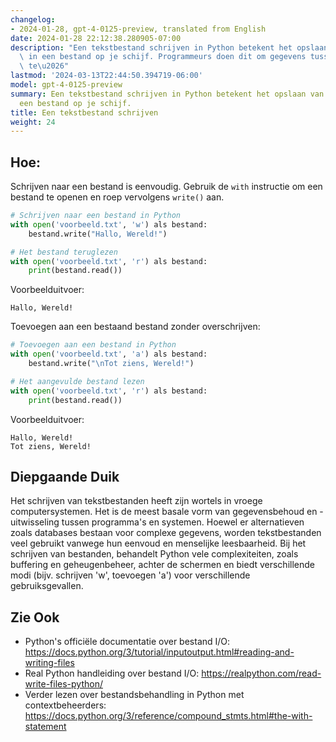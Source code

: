 ```yaml
---
changelog:
- 2024-01-28, gpt-4-0125-preview, translated from English
date: 2024-01-28 22:12:38.280905-07:00
description: "Een tekstbestand schrijven in Python betekent het opslaan van strings\
  \ in een bestand op je schijf. Programmeurs doen dit om gegevens tussen sessies\
  \ te\u2026"
lastmod: '2024-03-13T22:44:50.394719-06:00'
model: gpt-4-0125-preview
summary: Een tekstbestand schrijven in Python betekent het opslaan van strings in
  een bestand op je schijf.
title: Een tekstbestand schrijven
weight: 24
---
```


## Hoe:
Schrijven naar een bestand is eenvoudig. Gebruik de `with` instructie om een bestand te openen en roep vervolgens `write()` aan.

```Python
# Schrijven naar een bestand in Python
with open('voorbeeld.txt', 'w') als bestand:
    bestand.write("Hallo, Wereld!")

# Het bestand teruglezen
with open('voorbeeld.txt', 'r') als bestand:
    print(bestand.read())
```

Voorbeelduitvoer:
```
Hallo, Wereld!
```

Toevoegen aan een bestaand bestand zonder overschrijven:

```Python
# Toevoegen aan een bestand in Python
with open('voorbeeld.txt', 'a') als bestand:
    bestand.write("\nTot ziens, Wereld!")

# Het aangevulde bestand lezen
with open('voorbeeld.txt', 'r') als bestand:
    print(bestand.read())
```

Voorbeelduitvoer:
```
Hallo, Wereld!
Tot ziens, Wereld!
```

## Diepgaande Duik
Het schrijven van tekstbestanden heeft zijn wortels in vroege computersystemen. Het is de meest basale vorm van gegevensbehoud en -uitwisseling tussen programma's en systemen. Hoewel er alternatieven zoals databases bestaan voor complexe gegevens, worden tekstbestanden veel gebruikt vanwege hun eenvoud en menselijke leesbaarheid. Bij het schrijven van bestanden, behandelt Python vele complexiteiten, zoals buffering en geheugenbeheer, achter de schermen en biedt verschillende modi (bijv. schrijven 'w', toevoegen 'a') voor verschillende gebruiksgevallen.

## Zie Ook
- Python's officiële documentatie over bestand I/O: https://docs.python.org/3/tutorial/inputoutput.html#reading-and-writing-files
- Real Python handleiding over bestand I/O: https://realpython.com/read-write-files-python/
- Verder lezen over bestandsbehandling in Python met contextbeheerders: https://docs.python.org/3/reference/compound_stmts.html#the-with-statement
